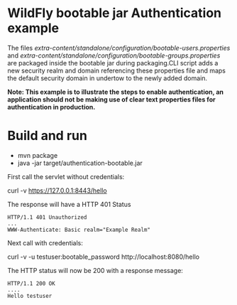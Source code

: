 # WildFly bootable jar Authentication example

The files _extra-content/standalone/configuration/bootable-users.properties_ and _extra-content/standalone/configuration/bootable-groups.properties_ are packaged inside the bootable jar during packaging.CLI script adds a new security realm and domain referencing these properties file and maps the default security domain in undertow to the newly added domain.

**Note: This example is to illustrate the steps to enable authentication, an application should not be making use of clear text properties files for authentication in production.**

Build and run
=============

* mvn package 
* java -jar target/authentication-bootable.jar

First call the servlet without credentials:

curl -v https://127.0.0.1:8443/hello

The response will have a HTTP 401 Status

````
HTTP/1.1 401 Unauthorized
...
WWW-Authenticate: Basic realm="Example Realm"
````

Next call with credentials:

curl -v -u testuser:bootable_password  http://localhost:8080/hello

The HTTP status will now be 200 with a response message:

````
HTTP/1.1 200 OK
....
Hello testuser
````
